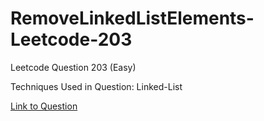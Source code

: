 # RemoveLinkedListElements-Leetcode-203

Leetcode Question 203 (Easy)

Techniques Used in Question:
Linked-List

[Link to Question](https://leetcode.com/problems/remove-linked-list-elements/)
